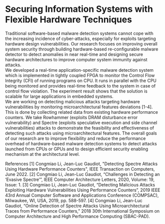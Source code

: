 # Securing Information Systems with Flexible Hardware Techniques
Traditional software-based malware detection systems cannot cope with the increasing incidence of cyber-attacks, especially for exploits targeting hardware design vulnerabilities. Our research focuses on improving overall system security through building hardware-based re-configurable malware detector to detect anomalies in near real-time and designing secure hardware architectures to improve computer system immunity against attacks.   
We developed a real-time application-specific malware detection system which is implemented in tightly coupled FPGA to monitor the Control Flow Integrity (CFI) of running programs on CPU.  It runs in parallel with the CPU being monitored and provides real-time feedback to the system in case of control flow violation. The experiment result shows that the solution is scalable for large applications in embedded systems.  
We are working on detecting malicious attacks targeting hardware vulnerabilities by monitoring microarchitectural features deviations [1-4]. This is done by collecting related data from existing hardware performance counters. We take Rowhammer (exploits DRAM disturbance error vulnerability) and Spectre (exploits speculative execution and side channel vulnerabilities) attacks to demonstrate the feasibility and effectiveness of detecting such attacks using microarchitectural features.
The overall goals of our research are to improve flexibility and reduce the performance overhead of hardware-based malware detection systems to detect attacks launched from CPUs or GPUs and to design efficient security enabling mechanism at the architectural level.

References
[1] Congmiao Li, Jean-Luc Gaudiot, "Detecting Spectre Attacks Using Hardware Performance Counters", IEEE Transaction on Computers, June 2022.
[2] Congmiao Li, Jean-Luc Gaudiot, “Challenges in Detecting an ‘Evasive Spectre’”, IEEE Computer Architecture Letters, 2020, Volume: 19, Issue: 1.
[3] Congmiao Li, Jean-Luc Gaudiot, “Detecting Malicious Attacks Exploiting Hardware Vulnerabilities Using Performance Counters”, 2019 IEEE 43rd Annual Computer Software and Applications Conference (COMPSAC), Milwaukee, WI, USA, 2019, pp. 588-597.
[4] Congmiao Li, Jean-Luc Gaudiot, “Online Detection of Spectre Attacks Using Microarchitectural Traces from Performance Counters,” 2018 30th International Symposium on Computer Architecture and High Performance Computing (SBAC-PAD).
